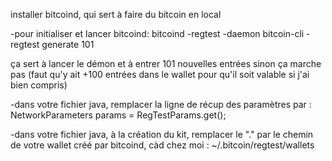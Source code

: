 installer bitcoind, qui sert à faire du bitcoin en local

-pour initialiser et lancer bitcoind:
bitcoind -regtest -daemon
bitcoin-cli -regtest generate 101

ça sert à lancer le démon et à entrer 101 nouvelles entrées sinon ça marche pas (faut qu'y ait +100 entrées dans le wallet pour qu'il soit valable si j'ai bien compris)

-dans votre fichier java, remplacer la ligne de récup des paramètres par : 
NetworkParameters params = RegTestParams.get();

-dans votre fichier java, à la création du kit, remplacer le "." par le chemin de votre wallet créé par bitcoind, càd chez moi :
~/.bitcoin/regtest/wallets
